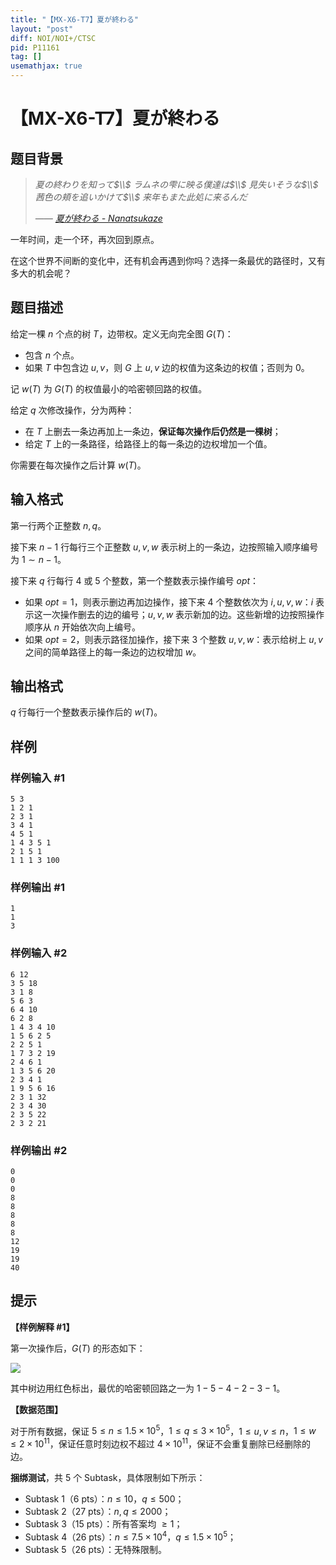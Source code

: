 ```yaml
---
title: "【MX-X6-T7】夏が終わる"
layout: "post"
diff: NOI/NOI+/CTSC
pid: P11161
tag: []
usemathjax: true
---
```


# 【MX-X6-T7】夏が終わる
## 题目背景

> _夏の終わりを知って$\\$
ラムネの雫に映る僕達は$\\$
見失いそうな$\\$
茜色の頬を追いかけて$\\$
来年もまた此処に来るんだ_
>
>_—— [夏が終わる - Nanatsukaze](https://music.163.com/#/song?id=2614276904)_

一年时间，走一个环，再次回到原点。

在这个世界不间断的变化中，还有机会再遇到你吗？选择一条最优的路径时，又有多大的机会呢？
## 题目描述

给定一棵 $n$ 个点的树 $T$，边带权。定义无向完全图 $G(T)$：

- 包含 $n$ 个点。
- 如果 $T$ 中包含边 $u,v$，则 $G$ 上 $u,v$ 边的权值为这条边的权值；否则为 $0$。

记 $w(T)$ 为 $G(T)$ 的权值最小的哈密顿回路的权值。

给定 $q$ 次修改操作，分为两种：

- 在 $T$ 上删去一条边再加上一条边，**保证每次操作后仍然是一棵树**；
- 给定 $T$ 上的一条路径，给路径上的每一条边的边权增加一个值。

你需要在每次操作之后计算 $w(T)$。
## 输入格式

第一行两个正整数 $n,q$。

接下来 $n-1$ 行每行三个正整数 $u,v,w$ 表示树上的一条边，边按照输入顺序编号为 $1\sim n-1$。

接下来 $q$ 行每行 $4$ 或 $5$ 个整数，第一个整数表示操作编号 $opt$：

- 如果 $opt=1$，则表示删边再加边操作，接下来 $4$ 个整数依次为 $i,u,v,w$：$i$ 表示这一次操作删去的边的编号；$u,v,w$ 表示新加的边。这些新增的边按照操作顺序从 $n$ 开始依次向上编号。
- 如果 $opt=2$，则表示路径加操作，接下来 $3$ 个整数 $u,v,w$：表示给树上 $u,v$ 之间的简单路径上的每一条边的边权增加 $w$。
## 输出格式

$q$ 行每行一个整数表示操作后的 $w(T)$。
## 样例

### 样例输入 #1
```
5 3
1 2 1
2 3 1
3 4 1
4 5 1
1 4 3 5 1
2 1 5 1
1 1 1 3 100
```
### 样例输出 #1
```
1
1
3
```
### 样例输入 #2
```
6 12
3 5 18
3 1 8
5 6 3
6 4 10
6 2 8
1 4 3 4 10
1 5 6 2 5
2 2 5 1
1 7 3 2 19
2 4 6 1
1 3 5 6 20
2 3 4 1
1 9 5 6 16
2 3 1 32
2 3 4 30
2 3 5 22
2 3 2 21
```
### 样例输出 #2
```
0
0
0
8
8
8
8
8
12
19
19
40
```
## 提示

**【样例解释 #1】**

第一次操作后，$G(T)$ 的形态如下：

![](https://cdn.luogu.com.cn/upload/image_hosting/0yznosjr.png)

其中树边用红色标出，最优的哈密顿回路之一为 $1-5-4-2-3-1$。

**【数据范围】**

对于所有数据，保证 $5\leq n\leq 1.5\times 10^5$，$1\leq q\leq 3\times 10^5$，$1\leq u,v\leq n$，$1\leq w\leq 2\times 10^{11}$，保证任意时刻边权不超过 $4\times 10^{11}$，保证不会重复删除已经删除的边。

**捆绑测试**，共 5 个 Subtask，具体限制如下所示：

- Subtask 1（6 pts）：$n\leq 10$，$q\leq 500$；
- Subtask 2（27 pts）：$n,q\leq 2000$；
- Subtask 3（15 pts）：所有答案均 $\geq 1$；
- Subtask 4（26 pts）：$n\leq 7.5\times 10^4$，$q\leq 1.5\times 10^5$；
- Subtask 5（26 pts）：无特殊限制。
